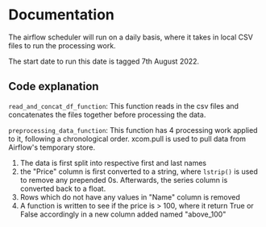 # Documentation 
The airflow scheduler will run on a daily basis, where it takes in local CSV files to run the processing work. 

The start date to run this date is tagged 7th August 2022. 

## Code explanation
`read_and_concat_df_function`: This function reads in the csv files and concatenates the files together before processing the data. 

`preprocessing_data_function`: This function has 4 processing work applied to it, following a chronological order. xcom.pull is used to pull data from Airflow's temporary store. 
1. The data is first split into respective first and last names
2. the "Price" column is first converted to a string, where `lstrip()` is used to remove any prepended 0s. Afterwards, the series column is converted back to a float. 
3. Rows which do not have any values in "Name" column is removed
4. A function is written to see if the price is > 100, where it return True or False accordingly in a new column added named "above_100"

